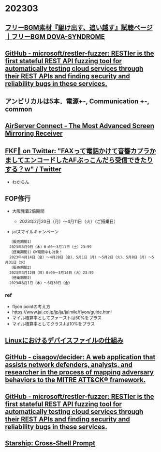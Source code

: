 # 202303

## [フリーBGM素材『駆け出す、追い越す』試聴ページ｜フリーBGM DOVA-SYNDROME](https://dova-s.jp/bgm/play17147.html)

## [GitHub - microsoft/restler-fuzzer: RESTler is the first stateful REST API fuzzing tool for automatically testing cloud services through their REST APIs and finding security and reliability bugs in these services.](https://github.com/microsoft/restler-fuzzer)

## アンビリカルは5本．電源+-, Communication +-, common

## [AirServer Connect - The Most Advanced Screen Mirroring Receiver](https://www.airserver.com/)

## [FKF📡 on Twitter: "FAXって電話かけて音響カプラかましてエンコードしたAFぶっこんだら受信できたりする？ｗ" / Twitter](https://twitter.com/jp7fkf/status/1631850566099038210)
- わからん

## FOP修行
- 大阪発着2倍期間
  - 2023年2月20日（月）～4月11日（火）（ご搭乗日）

- jalスマイルキャンペーン
```
  〔販売期間1〕
  2023年3月9日（木）0:00～3月11日（土）23:59
  〔搭乗期間1〕GW期間中も対象！
  2023年4月14日（金）～4月28日（金）、5月1日（月）～5月2日（火）、5月8日（月）～5月31日（水）
  〔販売期間2〕
  2023年3月12日（日）0:00～3月14日（火）23:59
  〔搭乗期間2〕
  2023年6月1日（木）～6月30日（金）
```

### ref
- flyon pointの考え方
- https://www.jal.co.jp/jp/ja/jalmile/flyon/guide.html
- マイル積算率としてファーストは50%をプラス
- マイル積算率としてクラスJは10%をプラス

## [Linuxにおけるデバイスファイルの仕組み](https://zenn.dev/a_kawashiro/articles/387fa97163dd66)

## [GitHub - cisagov/decider: A web application that assists network defenders, analysts, and researcher in the process of mapping adversary behaviors to the MITRE ATT&CK® framework.](https://github.com/cisagov/Decider/)

## [GitHub - microsoft/restler-fuzzer: RESTler is the first stateful REST API fuzzing tool for automatically testing cloud services through their REST APIs and finding security and reliability bugs in these services.](https://github.com/microsoft/restler-fuzzer)

## [Starship: Cross-Shell Prompt](https://starship.rs/)

